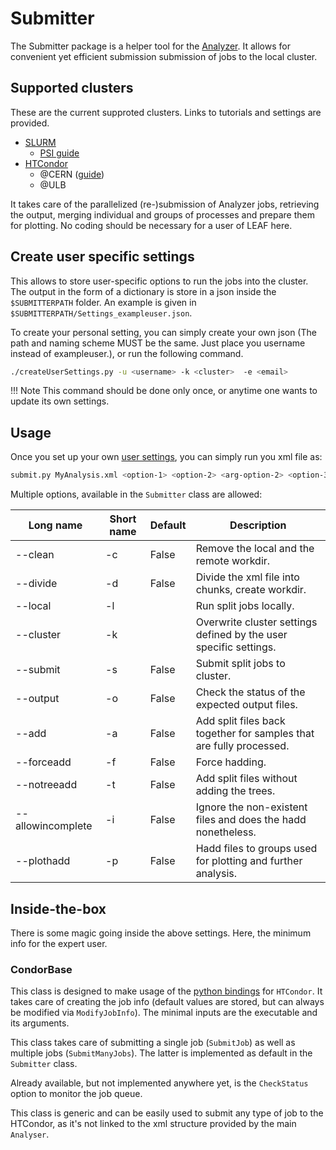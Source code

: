 # Submitter

The Submitter package is a helper tool for the [Analyzer](https://leaf-hq.github.io/LEAF/packages/submitter/analyzer.md). It allows for convenient yet efficient submission submission of jobs to the local cluster.


## Supported clusters

These are the current supproted clusters. Links to tutorials and settings are provided.

- [SLURM](https://support.ceci-hpc.be/doc/_contents/QuickStart/SubmittingJobs/SlurmTutorial.html)
    - [PSI guide](https://wiki.chipp.ch/twiki/bin/view/CmsTier3/SlurmUsage)
- [HTCondor](https://htcondor.readthedocs.io/en/latest/users-manual/quick-start-guide.html)
    - @CERN ([guide](https://batchdocs.web.cern.ch/local/quick.html))
    - @ULB
    <!-- - @Desy ([guide](https://confluence.desy.de/pages/viewpage.action?pageId=81094361)) -->

It takes care of the parallelized (re-)submission of Analyzer jobs, retrieving the output, merging individual and groups of processes and prepare them for plotting. No coding should be necessary for a user of LEAF here.

## Create user specific settings

This allows to store user-specific options to run the jobs into the cluster. The output in the form of a dictionary is store in a json inside the `$SUBMITTERPATH` folder. An example is given in `$SUBMITTERPATH/Settings_exampleuser.json`.

To create your personal setting, you can simply create your own json (The path and naming scheme MUST be the same. Just place you username instead of exampleuser.), or run the following command.

```bash
./createUserSettings.py -u <username> -k <cluster>  -e <email>
```

!!! Note
    This command should be done only once, or anytime one wants to update its own settings.


## Usage

Once you set up your own [user settings](#create-user-specific-settings), you can simply run you xml file as:

```bash
submit.py MyAnalysis.xml <option-1> <option-2> <arg-option-2> <option-3>
```

Multiple options, available in the `Submitter` class are allowed:

| Long name | Short name | Default | Description |
| --------- | ---------- | ------- | ----------- |
| --clean           | -c |  False  | Remove the local and the remote workdir.|
| --divide          | -d |  False  | Divide the xml file into chunks, create workdir.|
| --local           | -l |         | Run split jobs locally.|
| --cluster         | -k |         | Overwrite cluster settings defined by the user specific settings.|
| --submit          | -s |  False  | Submit split jobs to cluster.|
| --output          | -o |  False  | Check the status of the expected output files.|
| --add             | -a |  False  | Add split files back together for samples that are fully processed.|
| --forceadd        | -f |  False  | Force hadding.|
| --notreeadd       | -t |  False  | Add split files without adding the trees.|
| --allowincomplete | -i |  False  | Ignore the non-existent files and does the hadd nonetheless.|
| --plothadd        | -p |  False  | Hadd files to groups used for plotting and further analysis.|



## Inside-the-box

There is some magic going inside the above settings. Here, the minimum info for the expert user.

### CondorBase

This class is designed to make usage of the [python bindings](https://htcondor.readthedocs.io/en/latest/apis/python-bindings/index.html) for `HTCondor`. It takes care of creating the job info (default values are stored, but can always be modified via `ModifyJobInfo`). The minimal inputs are the executable and its arguments.

This class takes care of submitting a single job (`SubmitJob`) as well as multiple jobs (`SubmitManyJobs`). The latter is implemented as default in the `Submitter` class.

Already available, but not implemented anywhere yet, is the `CheckStatus` option to monitor the job queue.

This class is generic and can be easily used to submit any type of job to the HTCondor, as it's not linked to the xml structure provided by the main `Analyser`.
